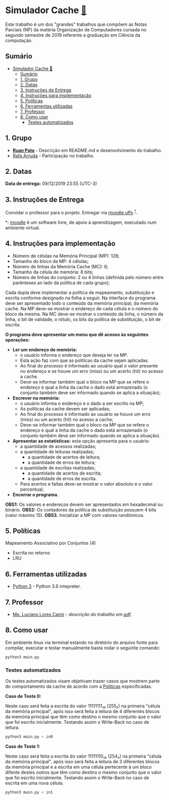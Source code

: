 # Simulador Cache [:link:](https://github.com/ruanpato/risc-v/tree/master/simulador_cache) #

Este trabalho é um dos "grandes" trabalhos que compõem as Notas Parciais (NP) da matéria Organização de Computadores cursada no segundo semestre de 2019 referente a graduação em Ciência da computação.

## Sumário ##

- [Simulador Cache :link:](#simulador-cache-link)
  - [Sumário](#sumário)
  - [1. Grupo](#1-grupo)
  - [2. Datas](#2-datas)
  - [3. Instruções de Entrega](#3-instruções-de-entrega)
  - [4. Instruções para implementação](#4-instruções-para-implementação)
  - [5. Políticas](#5-políticas)
  - [6. Ferramentas utilizadas](#6-ferramentas-utilizadas)
  - [7. Professor](#7-professor)
  - [8. Como usar](#8-como-usar)
    - [Testes automatizados](#testes-automatizados)

## 1. Grupo ##

- **[Ruan Pato](https://github.com/ruanpato)** - Descrição em README.md e desenvolvimento do trabalho.
- [Rafa Arruda](https://github.com/mazarafa) - Participação no trabalho.

## 2. Datas ##

**Data de entrega:** 09/12/2019 23:55 (UTC-3)

## 3. Instruções de Entrega ##

Convidar o professor para o projeto.
Entregar via [moodle uffs](https://moodle-academico.uffs.edu.br) <sup>[*](#moodle-footnote)</sup>.

<a name="moodle-footnote">*</a>: [moodle](https://moodle.org/) é um software livre, de apoio à aprendizagem, executado num ambiente virtual.

## 4. Instruções para implementação ##

- Número de células na Memória Principal (MP): 128;
- Tamanho do bloco da MP: 4 células;
- Número de linhas da Memória Cache (MC): 8;
- Tamanho da célula de memória: 8 bits;
- Número de linhas do conjunto: 2 ou 4 linhas (definida pelo número entre parênteses ao lado da política de cada grupo);

Cada dupla deve implementar a política de mapeamento, substituição e escrita conforme designado na folha a seguir.
Na interface do programa deve ser apresentado todo o conteúdo da memória principal, da memória cache.
Na MP deve-se mostrar o endereço de cada célula e o número do bloco da mesma.
Na MC deve-se mostrar o conteúdo da linha, o número da linha, o bit de validade, o rótulo, os bits da política de substituição, o bit de escrita.

**O programa deve apresentar um menu que dê acesso às seguintes operações:**

- **Ler um endereço de memória:**
  - o usuário informa o endereço que deseja ler na MP.
  - Esta ação faz com que as políticas da cache sejam aplicadas.
  - Ao final do processo é informado ao usuário qual o valor presente no endereço e se houve um erro (miss) ou um acerto (hit) no acesso a cache.
  - Deve-se informar também qual o bloco na MP que se refere o endereço e qual a linha da cache o dado está armazenado (o conjunto também deve ser informado quando se aplica a situação);
- **Escrever na memória:**
  - o usuário informa o endereço e o dado a ser escrito na MP;
  - As políticas da cache devem ser aplicadas;
  - Ao final do processo é informado ao usuário se houve um erro (miss) ou um acerto (hit) no acesso a cache;
  - Deve-se informar também qual o bloco na MP que se refere o endereço e qual a linha da cache o dado está armazenado (o conjunto também deve ser informado quando se aplica a situação).
- **Apresentar as estatísticas:** esta opção apresenta para o usuário:
  - a quantidade de acessos realizadas;
  - a quantidade de leituras realizadas;
    - a quantidade de acertos de leitura;
    - a quantidade de erros de leitura;
  - a quantidade de escritas realizadas;
    - a quantidade de acertos de escrita;
    - a quantidade de erros de escrita.
  - Para acertos e faltas deve-se mostrar o valor absoluto e o valor percentual;
- **Encerrar o programa.**

**OBS1:** Os valores e endereços devem ser apresentados em hexadecimal ou binário.
**OBS2:** Os contadores da política de substituição possuem 4 bits (valor máximo 15).
**OBS3.** Inicializar a MP com valores randômicos.

## 5. Políticas ##

Mapeamento Associativo por Conjuntos (4)

- Escrita no retorno
- LRU

## 6. Ferramentas utilizadas ##

- [Python 3](https://www.python.org) - Python 3.6 intepreter.

## 7. Professor ##

- [Me. Luciano Lores Caimi](https://github.com/lcaimi) - *descrição do trabalho em [pdf](https://github.com/ruanpato/risc-v/tree/master/simulador_cache/Trabalho_Mapeamento_MP-Cache.pdf).*

## 8. Como usar ##

Em ambiente linux via terminal estando no diretório do arquivo fonte para compilar, executar e testar manualmente basta rodar o seguinte comando:

```bash
python3 main.py
```

### Testes automatizados ###

Os testes automatizados visam objetivam trazer casos que mostrem parte do comportamento da cache de acordo com a [Políticas](#5-pol%c3%adticas) especificadas.

**Caso de Teste 0:**

Neste caso será feita a escrita do valor 11111111₁₀ (255₂) na primeira "célula da memória principal", após isso será feita a leitura de 4 diferentes blocos da memória principal que têm como destino o mesmo conjunto que o valor que foi escrito inicialmente. Testando assim o Write-Back no caso de leitura.

```bash
python3 main.py < in0
```

**Caso de Teste 1:**

Neste caso será feita a escrita do valor 11111110₁₀ (254₂) na primeira "célula da memória principal", após isso será feita a leitura de 3 diferentes blocos da memória principal e a escrita em uma célula pertecente à um bloco difente destes outros que têm como destino o mesmo conjunto que o valor que foi escrito inicialmente. Testando assim o Write-Back no caso de escrita em uma nova célula.

```bash
python3 main.py < in1
```
